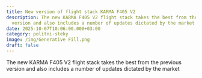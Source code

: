 ```yaml
---
title: New version of flight stack KARMA F405 V2
description: The new KARMA F405 V2 flight stack takes the best from the previous
  version and also includes a number of updates dictated by the market
date: 2025-10-07T10:06:00.000+03:00
category: politni-steky
image: /img/Generative Fill.png
draft: false
---
```

The new KARMA F405 V2 flight stack takes the best from the previous version and also includes a number of updates dictated by the market
